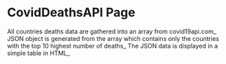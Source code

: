 # CovidDeathsAPI Page
All countries deaths data are gathered into an array from covid19api.com_
JSON object is generated from the array which contains only the countries with the top 10 highest number of deaths_
The JSON data is displayed in a simple table in HTML_
